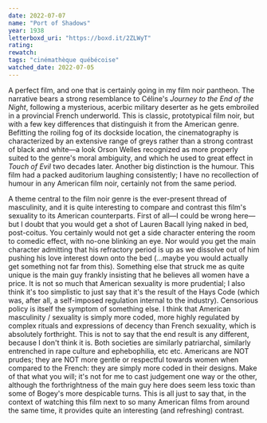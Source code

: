 ```yaml
---
date: 2022-07-07
name: "Port of Shadows"
year: 1938
letterboxd_uri: "https://boxd.it/2ZLWyT"
rating: 
rewatch: 
tags: "cinémathèque québécoise"
watched_date: 2022-07-05
---
```


A perfect film, and one that is certainly going in my film noir pantheon. The narrative bears a strong resemblance to Céline's *Journey to the End of the Night*, following a mysterious, acerbic military deserter as he gets embroiled in a provincial French underworld. This is classic, prototypical film noir, but with a few key differences that distinguish it from the American genre. Befitting the roiling fog of its dockside location, the cinematography is characterized by an extensive range of greys rather than a strong contrast of black and white—a look Orson Welles recognized as more properly suited to the genre's moral ambiguity, and which he used to great effect in *Touch of Evil* two decades later. Another big distinction is the humour. This film had a packed auditorium laughing consistently; I have no recollection of humour in any American film noir, certainly not from the same period.

A theme central to the film noir genre is the ever-present thread of masculinity, and it is quite interesting to compare and contrast this film's sexuality to its American counterparts. First of all—I could be wrong here—but I doubt that you would get a shot of Lauren Bacall lying naked in bed, post-coitus. You certainly would not get a side character entering the room to comedic effect, with no-one blinking an eye. Nor would you get the main character admitting that his refractory period is up as we dissolve out of him pushing his love interest down onto the bed (...maybe you would actually get something not far from this). Something else that struck me as quite unique is the main guy frankly insisting that he believes all women have a price. It is not so much that American sexuality is more prudential; I also think it's too simplistic to just say that it's the result of the Hays Code (which was, after all, a self-imposed regulation internal to the industry). Censorious policy is itself the symptom of something else. I think that American masculinity / sexuality is simply more coded, more highly regulated by complex rituals and expressions of decency than French sexuality, which is absolutely forthright. This is not to say that the end result is any different, because I don't think it is. Both societies are similarly patriarchal, similarly entrenched in rape culture and ephebophilia, etc etc. Americans are NOT prudes; they are NOT more gentle or respectful towards women when compared to the French: they are simply more coded in their designs. Make of that what you will; it's not for me to cast judgement one way or the other, although the forthrightness of the main guy here does seem less toxic than some of Bogey's more despicable turns. This is all just to say that, in the context of watching this film next to so many American films from around the same time, it provides quite an interesting (and refreshing) contrast.
